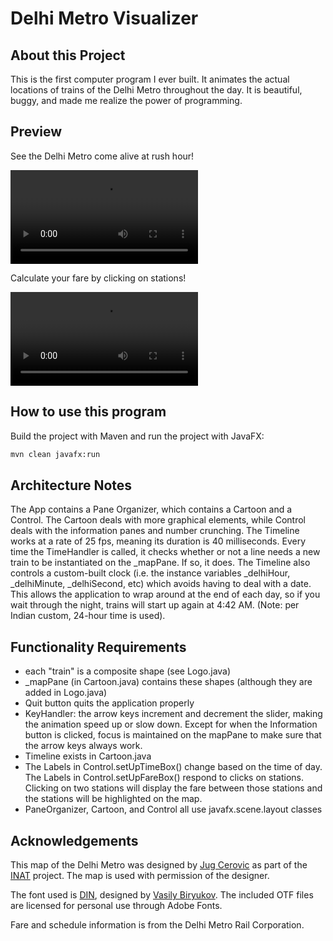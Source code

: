 # Delhi Metro Visualizer

## About this Project

This is the first computer program I ever built. It animates the actual locations of trains of the Delhi Metro throughout the day. It is beautiful, buggy, and made me realize the power of programming.

## Preview

See the Delhi Metro come alive at rush hour!

![Animation Preview](preview.mp4)

Calculate your fare by clicking on stations!

![Fare Calculator Preview](fare.mp4)

## How to use this program

Build the project with Maven and run the project with JavaFX:
```bash
mvn clean javafx:run
```

## Architecture Notes
The App contains a Pane Organizer, which contains a Cartoon and a Control. The Cartoon deals with more graphical  elements, while Control deals with the information panes and number crunching.  The Timeline works at a rate of 25 fps, meaning its duration is 40 milliseconds. Every time the TimeHandler is  called, it checks whether or not a line needs a new train to be instantiated on the _mapPane. If so, it does. The  Timeline also controls a custom-built clock (i.e. the instance variables _delhiHour, _delhiMinute, _delhiSecond, etc) which avoids having to deal with a date. This allows the application to wrap around at the end of each day, so if you  wait through the night, trains will start up again at 4:42 AM. (Note: per Indian custom, 24-hour time is used).

## Functionality Requirements
- each "train" is a composite shape (see Logo.java)
- _mapPane (in Cartoon.java) contains these shapes (although they are added in Logo.java)
- Quit button quits the application properly
- KeyHandler: the arrow keys increment and decrement the slider, making the animation speed up or slow down. Except for when the Information button is clicked, focus is maintained on the mapPane to make sure that the arrow keys always work.
- Timeline exists in Cartoon.java
- The Labels in Control.setUpTimeBox() change based on the time of day. The Labels in Control.setUpFareBox() respond to clicks on stations. Clicking on two stations will display the fare between those stations and the stations will be highlighted on the map.
- PaneOrganizer, Cartoon, and Control all use javafx.scene.layout classes

## Acknowledgements
This map of the Delhi Metro was designed by [Jug Cerovic](http://www.jugcerovic.com/) as part of the [INAT](inat.fr) project. The map is used with permission of the designer.

The font used is [DIN](https://fonts.adobe.com/fonts/din-2014#fonts-section), designed by [Vasily Biryukov](https://fonts.adobe.com/designers/vasily-biryukov). The included OTF files are licensed for personal use through Adobe Fonts.

Fare and schedule information is from the Delhi Metro Rail Corporation.
